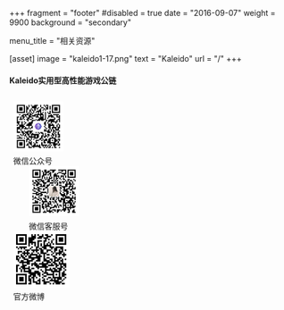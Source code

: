+++
fragment = "footer"
#disabled = true
date = "2016-09-07"
weight = 9900
background = "secondary"

menu_title = "相关资源"

[asset]
  image = "kaleido1-17.png"
  text = "Kaleido"
  url = "/"
+++


#### Kaleido实用型高性能游戏公链

<!--Kaleido实现了基于VRF随机算法的共识协议Algorand，使链的性能、安全性、去中心化程度达到完美平衡。面向游戏行业，Kaleido开发了分布式游戏交互引擎，助力游戏开发者低成本游戏上链，共同打造可信的游戏交互模式。-->

<div class="row" style="margin-top:2em; margin-left:0.5em;">
<div class="text-center">
  <img alt="微信公众平台" src="/images/wechat-official.jpg" width="90px"/>
  <div class="description" style="font-size: 14px;margin-top:0.25em;">微信公众号</div>
</div>

<div class="text-center" style="margin-left:2em; margin-right:2em;">
  <img alt="微信客服号" src="/images/wechat-support.jpg" width="90px"/>
  <div class="description" style="font-size: 14px;margin-top:0.25em;">微信客服号</div>
</div>

<div class="text-center">
  <img alt="官方微博" src="/images/weibo-kaleido.png" width="90px" style="padding:5px; background: white"/>
  <div class="description" style="font-size: 14px;margin-top:0.25em;">官方微博</div>
</div>
</div>
